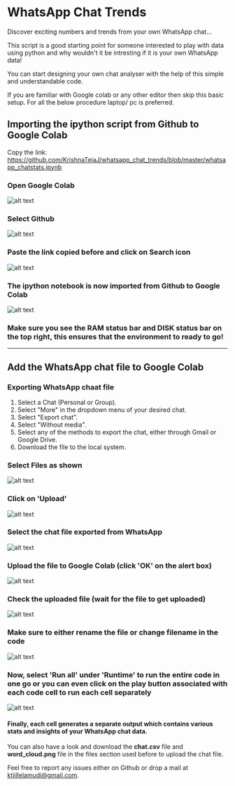 # WhatsApp Chat Trends
Discover exciting numbers and trends from your own WhatsApp chat...

This script is a good starting point for someone interested to play with data using python and why wouldn't it be intresting if it is your own WhatsApp data!

You can start designing your own chat analyser with the help of this simple and understandable code.

If you are familiar with Google colab or any other editor then skip this basic setup.
For all the below procedure laptop/ pc is preferred.

## Importing the ipython script from Github to Google Colab
Copy the link: https://github.com/KrishnaTejaJ/whatsapp_chat_trends/blob/master/whatsapp_chatstats.ipynb

### Open Google Colab

![alt text](https://i.ibb.co/k85VXvv/Screenshot-54.png)



### Select Github

![alt text](https://i.ibb.co/VLb3Bnf/Screenshot-55.png)



### Paste the link copied before and click on Search icon

![alt text](https://i.ibb.co/2WKhy6C/Screenshot-57.png)



### The ipython notebook is now imported from Github to Google Colab

![alt text](https://i.ibb.co/qCMBZHc/Screenshot-56.png)


### Make sure you see the RAM status bar and DISK status bar on the top right, this ensures that the environment to ready to go!




---




## Add the WhatsApp chat file to Google Colab

### Exporting WhatsApp chaat file

1.   Select a Chat (Personal or Group). 
2.   Select "More" in the dropdown menu of your desired chat.
3.   Select "Export chat".
4.   Select "Without media".
5.   Select any of the methods to export the chat, either through Gmail or Google Drive.
6.   Download the file to the local system.


### Select Files as shown

![alt text](https://i.ibb.co/4sJTSZZ/Screenshot-65.png)



### Click on 'Upload'

![alt text](https://i.ibb.co/bz8Dm8x/Screenshot-59.png)



### Select the chat file exported from WhatsApp

![alt text](https://i.ibb.co/FY1kp1y/Screenshot-60.png)



### Upload the file to Google Colab (click 'OK' on the alert box)

![alt text](https://i.ibb.co/sRrXRL4/Screenshot-61.png)



### Check the uploaded file (wait for the file to get uploaded)

![alt text](https://i.ibb.co/mXD39gn/Screenshot-62.png)



### Make sure to either rename the file or change filename in the code

![alt text](https://i.ibb.co/ysnjDdG/Screenshot-63.png)



### Now, select 'Run all' under 'Runtime' to run the entire code in one go or you can even click on the play button associated with each code cell to run each cell separately

![alt text](https://i.ibb.co/yF89Lvh/Screenshot-64.png)



#### Finally, each cell generates a separate output which contains various stats and insights of your WhatsApp chat data.

You can also have a look and download the **chat.csv** file and **word_cloud.png** file in the files section used before to upload the chat file.

Feel free to report any issues either on Github or drop a mail at ktjillelamudi@gmail.com.

